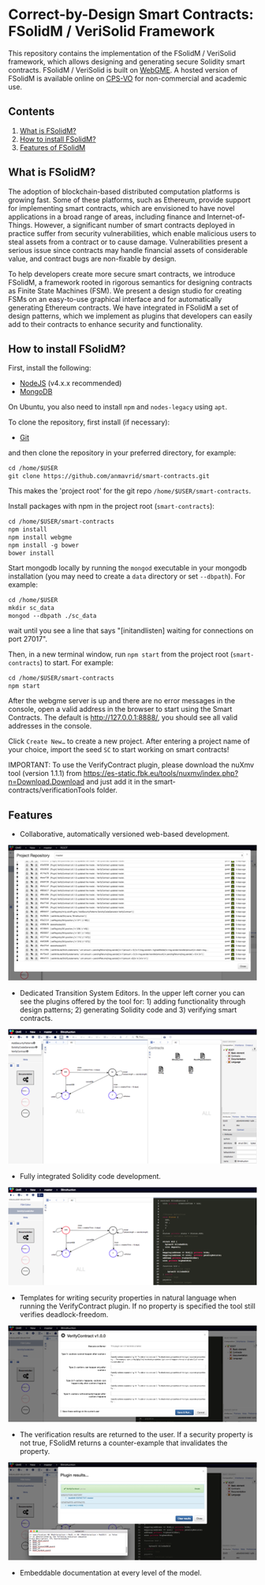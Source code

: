 # Correct-by-Design Smart Contracts: FSolidM / VeriSolid Framework

This repository contains the implementation of the FSolidM / VeriSolid framework, which allows designing and generating secure Solidity smart contracts. FSolidM / VeriSolid is built on [WebGME](http://github.com/webgme/webgme). A hosted version of FSolidM is available online on [CPS-VO](http://cps-vo.org/group/SmartContracts) for non-commercial and academic use.

## Contents
1. [What is FSolidM?](#what-is-fsolidm)
2. [How to install FSolidM?](#how-to-install-fsolidm)
3. [Features of FSolidM](#features)

## What is FSolidM?
The adoption of blockchain-based distributed computation platforms is growing fast. Some of these platforms, such as Ethereum, provide support for implementing smart contracts, which are envisioned to have novel applications in a broad range of areas, including finance and Internet-of-Things. However, a significant number of smart contracts deployed in practice suffer from security vulnerabilities, which enable malicious users to steal assets from a contract or to cause damage. Vulnerabilities present a serious issue since contracts may handle financial assets of considerable value, and contract bugs are non-fixable by design.

To help developers create more secure smart contracts, we introduce FSolidM, a framework rooted in rigorous semantics for designing contracts as Finite State Machines (FSM). We present a design studio for creating FSMs on an easy-to-use graphical interface and for automatically generating Ethereum contracts. We have integrated in FSolidM a set of design patterns, which we implement as plugins that developers can easily add to their contracts to enhance security and functionality.

## How to install FSolidM?
First, install the following:
- [NodeJS](https://nodejs.org/en/download/) (v4.x.x recommended)
- [MongoDB](https://www.mongodb.com/download-center#production)

On Ubuntu, you also need to install `npm` and `nodes-legacy` using `apt`.

To clone the repository, first install (if necessary):
- [Git](https://git-scm.com/downloads)

and then clone the repository in your preferred directory, for example:
```
cd /home/$USER
git clone https://github.com/anmavrid/smart-contracts.git
```
This makes the 'project root' for the git repo `/home/$USER/smart-contracts`.

Install packages with npm in the project root (`smart-contracts`):
```
cd /home/$USER/smart-contracts
npm install
npm install webgme
npm install -g bower
bower install
```
Start mongodb locally by running the `mongod` executable in your mongodb installation (you may need to create a `data` directory or set `--dbpath`). For example:
```
cd /home/$USER
mkdir sc_data
mongod --dbpath ./sc_data
```
wait until you see a line that says "[initandlisten] waiting for connections on port 27017".

Then, in a new terminal window, run `npm start` from the project root (`smart-contracts`) to start. For example:
```
cd /home/$USER/smart-contracts
npm start
```

After the webgme server is up and there are no error messages in the console, open a valid address in the browser to start using the Smart Contracts. The default is http://127.0.0.1:8888/, you should see all valid addresses in the console.

Click `Create New…` to create a new project.
After entering a project name of your choice, import the seed `SC` to start working on smart contracts!

IMPORTANT: To use the VerifyContract plugin, please download the nuXmv tool (version 1.1.1) from https://es-static.fbk.eu/tools/nuxmv/index.php?n=Download.Download and just add it in the smart-contracts/verificationTools folder.

## Features

* Collaborative, automatically versioned web-based development.

![Project history view with branching and tagging](./img/S1.png)

* Dedicated Transition System Editors. In the upper left corner you can see the plugins offered by the tool for: 1) adding functionality through design patterns; 2) generating Solidity code and 3) verifying smart contracts.

![TS model editors](./img/S2.png)

* Fully integrated Solidity code development.

![Solidity development](./img/S3.png)

* Templates for writing security properties in natural language when running the VerifyContract plugin. If no property is specified the tool still verifies deadlock-freedom. 

![Safety properties](./img/S4.png)

* The verification results are returned to the user. If a security property is not true, FSolidM returns a counter-example that invalidates the property.

![Verification](./img/S5.png)

* Embeddable documentation at every level of the model.

